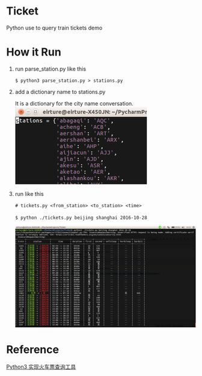 # Ticket
Python use to query train tickets demo

# How it Run
1. run parse_station.py like this
    
    ```
    $ python3 parse_station.py > stations.py
    ```
2. add a dictionary name to stations.py
    
    It is a dictionary for the city name conversation.
    ![stations_dict](res/2016-10-27_16-44-46.png)
3. run like this
    ```
    # tickets.py <from_station> <to_station> <time>

    $ python ./tickets.py beijing shanghai 2016-10-28
    ```
    ![](res/2016-10-27_16-53-00.png)
  
# Reference
[Python3 实现火车票查询工具](https://www.shiyanlou.com/courses/623/labs/2072/document)
